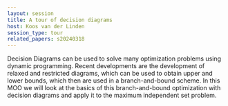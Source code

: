 ```yaml
---
layout: session
title: A tour of decision diagrams
host: Koos van der Linden
session_type: tour
related_papers: s20240318
---
```


Decision Diagrams can be used to solve many optimization problems using dynamic programming. Recent developments are the development of relaxed and restricted diagrams, which can be used to obtain upper and lower bounds, which then are used in a branch-and-bound scheme. In this MOO we will look at the basics of this branch-and-bound optimization with decision diagrams and apply it to the maximum independent set problem.
